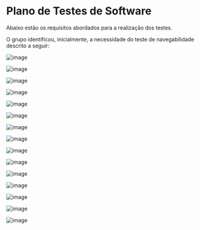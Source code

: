 # Plano de Testes de Software

Abaixo estão os requisitos abordados para a realização dos testes.

O grupo identificou, inicialmente, a necessidade do teste de navegabilidade descrito a seguir:

![image](https://github.com/ICEI-PUC-Minas-PMV-ADS/Pet-s-Car/assets/123743005/892639e9-a2d5-4a59-b9cf-1c5b3ab26f70)

![image](https://github.com/ICEI-PUC-Minas-PMV-ADS/Pet-s-Car/assets/123743005/acfd8cbc-33ab-4f51-b6eb-51665d54fdf3)

![image](https://github.com/ICEI-PUC-Minas-PMV-ADS/Pet-s-Car/assets/123743005/5fde0aec-ec7f-4db1-bdc5-5ade3988d53e)

![image](https://github.com/ICEI-PUC-Minas-PMV-ADS/Pet-s-Car/assets/123743005/8cb90697-8123-4e2b-a072-6ee7efb8e294)

![image](https://github.com/ICEI-PUC-Minas-PMV-ADS/Pet-s-Car/assets/123743005/6acdd58a-06e9-447a-b1d4-8f6e2bb3aa7a)

![image](https://github.com/ICEI-PUC-Minas-PMV-ADS/Pet-s-Car/assets/123743005/80da5c80-64b1-416a-94a5-2b7bebadc0fe)

![image](https://github.com/ICEI-PUC-Minas-PMV-ADS/Pet-s-Car/assets/123743005/fd5a3bd9-2582-4005-b5ec-836eb9613e36)

![image](https://github.com/ICEI-PUC-Minas-PMV-ADS/Pet-s-Car/assets/123743005/adbef7b3-86a0-458c-abb9-36bf8f865238)

![image](https://github.com/ICEI-PUC-Minas-PMV-ADS/Pet-s-Car/assets/123743005/b1d033dc-7337-4ad9-8dad-0497ec6f4f3f)

![image](https://github.com/ICEI-PUC-Minas-PMV-ADS/Pet-s-Car/assets/123743005/2fc85763-2982-4f7f-92e6-57d740f4f48e)

![image](https://github.com/ICEI-PUC-Minas-PMV-ADS/Pet-s-Car/assets/123743005/6ce0329d-810f-4a44-8869-e6269d6939e5)

![image](https://github.com/ICEI-PUC-Minas-PMV-ADS/Pet-s-Car/assets/123743005/24026985-60d9-4688-8201-63c6e10aadeb)

![image](https://github.com/ICEI-PUC-Minas-PMV-ADS/Pet-s-Car/assets/123743005/3a218393-fad2-4037-841a-b80ad1e292c4)

![image](https://github.com/ICEI-PUC-Minas-PMV-ADS/Pet-s-Car/assets/123743005/4da38d46-c026-48e3-913b-c68fa24b3bd6)

![image](https://github.com/ICEI-PUC-Minas-PMV-ADS/Pet-s-Car/assets/123743005/d8da49ed-7eb1-4b0f-a4c0-3e7a2dabf17d)
